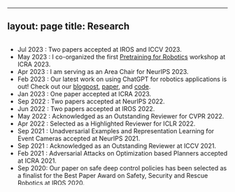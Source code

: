 
---
layout: page
title: Research
---


<div style="overflow: auto; height:250pt; width:100%;">

* Jul 2023 : Two papers accepted at IROS and ICCV 2023.
* May 2023 : I co-organized the first [Pretraining for Robotics](https://microsoft.github.io/robotics.pretraining.workshop.icra/) workshop at ICRA 2023. 
* Apr 2023 : I am serving as an Area Chair for NeurIPS 2023.
* Feb 2023 : Our latest work on using ChatGPT for robotics applications is out! Check out our [blogpost](https://aka.ms/ChatGPT-Robotics), [paper](https://www.microsoft.com/en-us/research/uploads/prod/2023/02/ChatGPT___Robotics.pdf), and [code](https://github.com/microsoft/PromptCraft-Robotics).
* Jan 2023 : One paper accepted at ICRA 2023.
* Sep 2022 : Two papers accepted at NeurIPS 2022.
* Jun 2022 : Two papers accepted at IROS 2022.
* May 2022 : Acknowledged as an Outstanding Reviewer for CVPR 2022.
* Apr 2022 : Selected as a Highlighted Reviewer for ICLR 2022.
* Sep 2021 : Unadversarial Examples and Representation Learning for Event Cameras accepted at NeurIPS 2021.
* Sep 2021 : Acknowledged as an Outstanding Reviewer at ICCV 2021.
* Feb 2021 : Adversarial Attacks on Optimization based Planners accepted at ICRA 2021.
* Sep 2020: Our paper on safe deep control policies has been selected as a finalist for the Best Paper Award on Safety, Security and Rescue Robotics at IROS 2020.
* Jul 2020: Gave a Microsoft Research webinar on AirSim and autonomous systems research.
* Mar 2020: We released AirSim Drone Racing Lab, an AirSim-based simulator aimed at enabling autonomous drone racing research.
* Dec 2019: Game of Drones, a simulated autonomous drone racing competition hosted by our group took place at NeurIPS 2019.
* Jul 2019: Joined the Autonomous Systems group at Microsoft.
* May 2019: Received my PhD degree from Texas A&M University.
* Feb 2018: One paper accepted at ICUAS 2018.
* Jan 2018: One paper accepted at ICRA 2018.
* Sep 2017: Gave a talk at the Workshop on Complex Collaborative Systems, IROS 2017.
</div>
&nbsp;